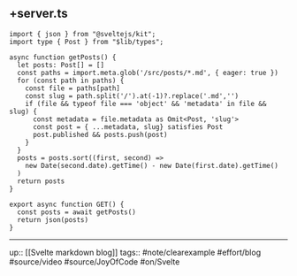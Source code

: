 ## +server.ts

```
import { json } from "@sveltejs/kit";
import type { Post } from "$lib/types";

async function getPosts() {
  let posts: Post[] = []
  const paths = import.meta.glob('/src/posts/*.md', { eager: true })
  for (const path in paths) {
    const file = paths[path]
    const slug = path.split('/').at(-1)?.replace('.md','')
    if (file && typeof file === 'object' && 'metadata' in file && slug) {
      const metadata = file.metadata as Omit<Post, 'slug'>
      const post = { ...metadata, slug} satisfies Post
      post.published && posts.push(post)
    }
  }
  posts = posts.sort((first, second) =>
    new Date(second.date).getTime() - new Date(first.date).getTime()
  )
  return posts
}

export async function GET() {
  const posts = await getPosts()
  return json(posts)
}
```

---
up:: [[Svelte markdown blog]]
tags:: #note/clearexample #effort/blog #source/video #source/JoyOfCode #on/Svelte
